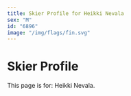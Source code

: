 ```yaml
---
title: Skier Profile for Heikki Nevala
sex: "M"
id: "6896"
image: "/img/flags/fin.svg" 
---
```


# Skier Profile

This page is for: Heikki Nevala.
    